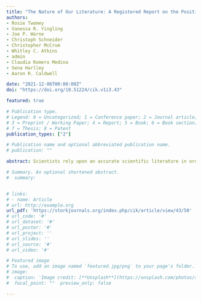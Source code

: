 ```yaml
---
title: "The Nature of Our Literature: A Registered Report on the Positive Result Rate and Reporting Practices in Kinesiology"
authors:
- Rosie Twomey
- Vanessa R. Yingling
- Joe P. Warne
- Christoph Schneider
- Christopher McCrum
- Whitley C. Atkins
- admin
- Claudia Romero Medina
- Sena Harlley
- Aaron R. Caldwell

date: "2021-12-06T00:00:00Z"
doi: "https://doi.org/10.51224/cik.v1i3.43"

featured: true

# Publication type.
# Legend: 0 = Uncategorized; 1 = Conference paper; 2 = Journal article;
# 3 = Preprint / Working Paper; 4 = Report; 5 = Book; 6 = Book section;
# 7 = Thesis; 8 = Patent
publication_types: ["2"]

# Publication name and optional abbreviated publication name.
# publication: ""

abstract: Scientists rely upon an accurate scientific literature in order to build and test new theories about the natural world. In the past decade, observational studies of the scientific literature have indicated that numerous questionable research practices and poor reporting practices may be hindering scientific progress. In particular, 3 recent studies have indicated an implausibly high rate of studies with positive (i.e., hypothesis confirming) results. In sports medicine, a field closely related to kinesiology, studies that tested a hypothesis indicated support for their primary hypothesis ~70% of the time. However, a study of journals that cover the entire field of kinesiology has yet to be completed, and the quality of other reporting practices, such as clinical trial registration, has not been evaluated. In this study we retrospectively evaluated 300 original research articles from the flagship journals of North America (Medicine and Science in Sports and Exercise), Europe (European Journal of Sport Science), and Australia (Journal of Science and Medicine in Sport). The hypothesis testing rate (~64%) and positive result rate (~81%) were much lower than what has been reported in other fields (e.g., psychology), and there was only weak evidence for our hypothesis that the positive result rate exceeded 80%. However, the positive result rate is still considered unreasonably high. Additionally, most studies did not report trial registration, and rarely included accessible data indicating rather poor reporting practices. The majority of studies relied upon significance testing (~92%), but it was more concerning that a majority of studies (~82%) without a stated hypothesis still relied upon significance testing. Overall, the positive result rate in kinesiology is unacceptably high, despite being lower than other fields such as psychology, and most published manuscripts demonstrated subpar reporting practices.

# Summary. An optional shortened abstract.
#  summary:


# links:
# - name: Article
# url: http://example.org
url_pdf: 'https://storkjournals.org/index.php/cik/article/view/43/50'
# url_code: '#'
# url_dataset: '#'
# url_poster: '#'
# url_project: ''
# url_slides: ''
# url_source: '#'
# url_video: '#'

# Featured image
# To use, add an image named `featured.jpg/png` to your page's folder. 
# image:
#  caption: 'Image credit: [**Unsplash**](https://unsplash.com/photos/s9CC2SKySJM)'
#  focal_point: ""  preview_only: false

---
```



